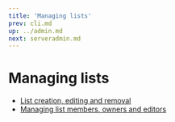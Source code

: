 ```yaml
---
title: 'Managing lists'
prev: cli.md
up: ../admin.md
next: serveradmin.md
---
```


Managing lists
==============

  - [List creation, editing and removal](list-creation.md)
  - [Managing list members, owners and editors](list-members.md)

